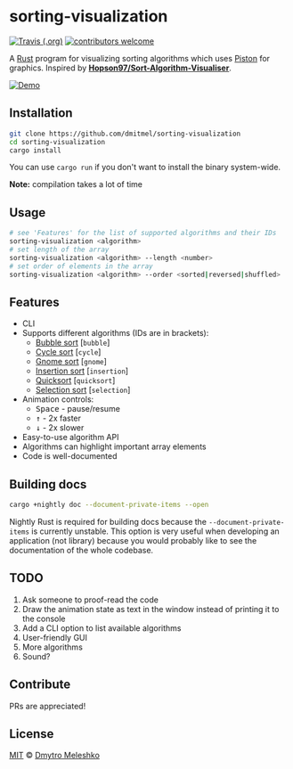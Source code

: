 # sorting-visualization

[![Travis (.org)](https://img.shields.io/travis/dmitmel/sorting-visualization.svg?style=flat-square)](https://travis-ci.org/dmitmel/sorting-visualization)
[![contributors welcome](https://img.shields.io/badge/contributors-welcome-brightgreen.svg?style=flat-square)](https://github.com/dmitmel/sorting-visualization/pulls)

A [Rust](https://www.rust-lang.org/) program for visualizing sorting algorithms which uses [Piston](http://www.piston.rs/) for graphics. Inspired by [**Hopson97/Sort-Algorithm-Visualiser**](https://github.com/Hopson97/Sort-Algorithm-Visualiser).

[![Demo](https://i.imgur.com/jyPDiWX.gif)](https://gist.github.com/dmitmel/f8664421b547577065912c3246f4c1e9)

## Installation

```bash
git clone https://github.com/dmitmel/sorting-visualization
cd sorting-visualization
cargo install
```

You can use `cargo run` if you don't want to install the binary system-wide.

**Note:** compilation takes a lot of time

## Usage

```bash
# see 'Features' for the list of supported algorithms and their IDs
sorting-visualization <algorithm>
# set length of the array
sorting-visualization <algorithm> --length <number>
# set order of elements in the array
sorting-visualization <algorithm> --order <sorted|reversed|shuffled>
```

## Features

- CLI
- Supports different algorithms (IDs are in brackets):
  - [Bubble sort](https://en.wikipedia.org/wiki/Bubble_sort) \[`bubble`\]
  - [Cycle sort](https://en.wikipedia.org/wiki/Cycle_sort) \[`cycle`\]
  - [Gnome sort](https://en.wikipedia.org/wiki/Gnome_sort) \[`gnome`\]
  - [Insertion sort](https://en.wikipedia.org/wiki/Insertion_sort) \[`insertion`\]
  - [Quicksort](https://en.wikipedia.org/wiki/Quicksort) \[`quicksort`\]
  - [Selection sort](https://en.wikipedia.org/wiki/Selection_sort) \[`selection`\]
- Animation controls:
  - <kbd>Space</kbd> - pause/resume
  - <kbd>&uparrow;</kbd> - 2x faster
  - <kbd>&downarrow;</kbd> - 2x slower
- Easy-to-use algorithm API
- Algorithms can highlight important array elements
- Code is well-documented

## Building docs

```bash
cargo +nightly doc --document-private-items --open
```

Nightly Rust is required for building docs because the `--document-private-items` is currently unstable. This option is very useful when developing an application (not library) because you would probably like to see the documentation of the whole codebase.

## TODO

1. Ask someone to proof-read the code
2. Draw the animation state as text in the window instead of printing it to the console
3. Add a CLI option to list available algorithms
4. User-friendly GUI
5. More algorithms
6. Sound?

## Contribute

PRs are appreciated!

## License

[MIT](https://github.com/dmitmel/sorting-visualization/blob/master/LICENSE) © [Dmytro Meleshko](https://github.com/dmitmel)
